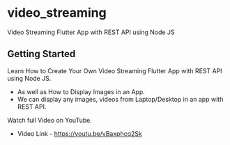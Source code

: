 # video_streaming

Video Streaming Flutter App with REST API using Node JS

## Getting Started

Learn How to Create Your Own Video Streaming Flutter App with REST API using Node JS. 
- As well as How to Display Images in an App. 
- We can display any images, videos from Laptop/Desktop in an app with REST API.

Watch full Video on YouTube.
- Video Link - https://youtu.be/vBaxphcq2Sk
